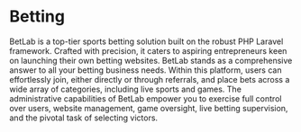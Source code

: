 # Betting
 BetLab is a top-tier sports betting solution built on the robust PHP Laravel framework. Crafted with precision, it caters to aspiring entrepreneurs keen on launching their own betting websites. BetLab stands as a comprehensive answer to all your betting business needs. Within this platform, users can effortlessly join, either directly or through referrals, and place bets across a wide array of categories, including live sports and games. The administrative capabilities of BetLab empower you to exercise full control over users, website management, game oversight, live betting supervision, and the pivotal task of selecting victors.
